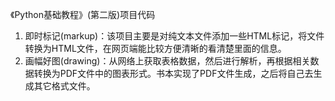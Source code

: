 《Python基础教程》(第二版)项目代码
1.  即时标记(markup)：该项目主要是对纯文本文件添加一些HTML标记，将文件转换为HTML文件，在网页端能比较方便清晰的看清楚里面的信息。
2.  画幅好图(drawing)：从网络上获取表格数据，然后进行解析，再根据相关数据转换为PDF文件中的图表形式。书本实现了PDF文件生成，之后将自己去生成其它格式文件。